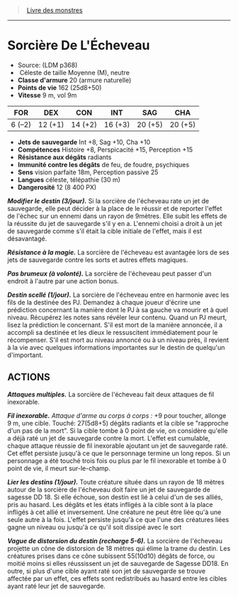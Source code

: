 ﻿> [Livre des monstres](tome_of_beasts.md)

---

# Sorcière De L'Écheveau

- Source: (LDM p368)
-  Céleste de taille Moyenne (M), neutre
- **Classe d'armure** 20 (armure naturelle)
- **Points de vie** 162 (25d8+50)
- **Vitesse** 9 m, vol 9m

|FOR|DEX|CON|INT|SAG|CHA|
|---|---|---|---|---|---|
|6 (–2)|12 (+1)|14 (+2)|16 (+3)|20 (+5)|20 (+5)|

- **Jets de sauvegarde** Int +8, Sag +10, Cha +10
- **Compétences** Histoire +8, Perspicacité +15, Perception +15
- **Résistance aux dégâts** radiants
- **Immunité contre les dégâts** de feu, de foudre, psychiques
- **Sens** vision parfaite 18m, Perception passive 25
- **Langues** céleste, télépathie (30 m)
- **Dangerosité** 12 (8 400 PX)

**_Modifier le destin (3/jour)._** Si la sorcière de l'écheveau rate un jet de sauvegarde, elle peut décider à la place de le réussir et de reporter l'effet de l'échec sur un ennemi dans un rayon de 9mètres. Elle subit les effets de la réussite du jet de sauvegarde s'il y en a. L'ennemi choisi a droit à un jet de sauvegarde comme s'il était la cible initiale de l'effet, mais il est désavantagé.

**_Résistance à la magie._** La sorcière de l'écheveau est avantagée lors de ses jets de sauvegarde contre les sorts et autres effets magiques.

**_Pas brumeux (à volonté)._** La sorcière de l'écheveau peut passer d'un endroit à l'autre par une action bonus.

**_Destin scellé (1/jour)._** La sorcière de l'écheveau entre en harmonie avec les fils de la destinée des PJ. Demandez à chaque joueur d'écrire une prédiction concernant la manière dont le PJ à sa gauche va mourir et à quel niveau. Récupérez les notes sans révéler leur contenu. Quand un PJ meurt, lisez la prédiction le concernant. S'il est mort de la manière annoncée, il a accompli sa destinée et les dieux le ressuscitent immédiatement pour le récompenser. S'il est mort au niveau annoncé ou à un niveau près, il revient à la vie avec quelques informations importantes sur le destin de quelqu'un d'important.

## ACTIONS

**_Attaques multiples._** La sorcière de l'écheveau fait deux attaques de fil inexorable.

**_Fil inexorable._** _Attaque d'arme au corps à corps :_ +9 pour toucher, allonge 9 m, une cible. Touché: 27(5d8+5) dégâts radiants et la cible se "rapproche d'un pas de la mort". Si la cible tombe à 0 point de vie, on considère qu'elle a déjà raté un jet de sauvegarde contre la mort. L'effet est cumulable, chaque attaque réussie de fil inexorable ajoutant un jet de sauvegarde raté. Cet effet persiste jusqu'à ce que le personnage termine un long repos. Si un personnage a été touché trois fois ou plus par le fil inexorable et tombe à 0 point de vie, il meurt sur-le-champ.

**_Lier les destins (1/jour)._** Toute créature située dans un rayon de 18 mètres autour de la sorcière de l'écheveau doit faire un jet de sauvegarde de sagesse DD 18. Si elle échoue, son destin est lié à celui d'un de ses alliés, pris au hasard. Les dégâts et les états infligés à la cible sont à la place infligés à cet allié et inversement. Une créature ne peut être liée qu'à une seule autre à la fois. L'effet persiste jusqu'à ce que l'une des créatures liées gagne un niveau ou jusqu'à ce qu'il soit dissipé avec le sort

**_Vague de distorsion du destin (recharge 5-6)._** La sorcière de l'écheveau projette un cône de distorsion de 18 mètres qui élime la trame du destin. Les créatures prises dans ce cône subissent 55(10d10) dégâts de force, ou moitié moins si elles réussissent un jet de sauvegarde de Sagesse DD18. En outre, si plus d'une cible ayant raté son jet de sauvegarde se trouve affectée par un effet, ces effets sont redistribués au hasard entre les cibles ayant raté leur jet de sauvegarde.

